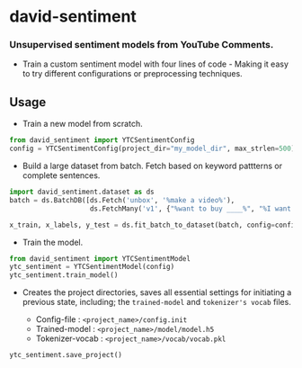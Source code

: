 # david-sentiment

### Unsupervised sentiment models from YouTube Comments.

- Train a custom sentiment model with four lines of code - Making it easy to try different configurations or preprocessing techniques.

## Usage

- Train a new model from scratch.

```python
from david_sentiment import YTCSentimentConfig
config = YTCSentimentConfig(project_dir="my_model_dir", max_strlen=500)
```

- Build a large dataset  from batch. Fetch based on keyword pattterns or complete sentences.

```python
import david_sentiment.dataset as ds
batch = ds.BatchDB([ds.Fetch('unbox', '%make a video%'),
                    ds.FetchMany('v1', {"%want to buy ____%", "%I want  ____%"}),])

x_train, x_labels, y_test = ds.fit_batch_to_dataset(batch, config=config)
```

- Train the model.

```python
from david_sentiment import YTCSentimentModel
ytc_sentiment = YTCSentimentModel(config)
ytc_sentiment.train_model()
```

- Creates the project directories, saves all essential settings for initiating a previous state, including; the `trained-model` and `tokenizer's vocab` files.

  - Config-file         : `<project_name>/config.init`
  - Trained-model       : `<project_name>/model/model.h5`
  - Tokenizer-vocab     : `<project_name>/vocab/vocab.pkl`

```python
ytc_sentiment.save_project()
```

